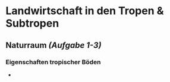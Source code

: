# Landwirtschaft in den Tropen & Subtropen

## Naturraum *(Aufgabe 1-3)*

### Eigenschaften tropischer Böden
- 
<!--stackedit_data:
eyJoaXN0b3J5IjpbMzEyNjYwNTY1LC0yMDU5NDk3NTE5LDEzOD
MyMjA4NjddfQ==
-->